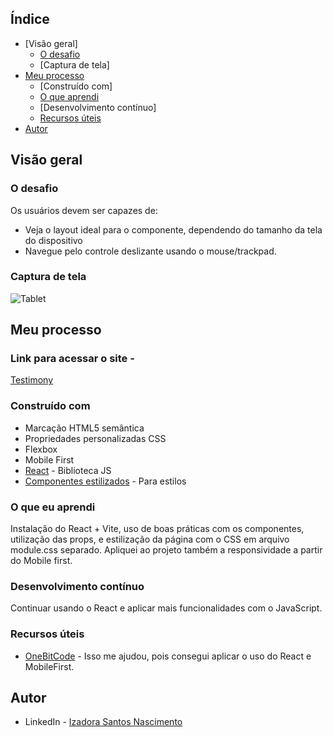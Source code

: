 ## Índice

- [Visão geral]
   - [O desafio](#o-desafio)
   - [Captura de tela]
- [Meu processo](#meu-processo)
   - [Construído com]
   - [O que aprendi](#o-que-aprendi)
   - [Desenvolvimento contínuo]
   - [Recursos úteis](#useful-resources)
- [Autor](#autor)

## Visão geral

### O desafio

Os usuários devem ser capazes de:

- Veja o layout ideal para o componente, dependendo do tamanho da tela do dispositivo
- Navegue pelo controle deslizante usando o mouse/trackpad.

### Captura de tela

![Tablet](./Feed-tablet.png)

## Meu processo

### Link para acessar o site - 
[Testimony](https://testimony-izadora.netlify.app/)

### Construído com

- Marcação HTML5 semântica
- Propriedades personalizadas CSS
- Flexbox
- Mobile First
- [React](https://reactjs.org/) - Biblioteca JS
- [Componentes estilizados](https://styled-components.com/) - Para estilos

### O que eu aprendi

Instalação do React + Vite, uso de boas práticas com os componentes, utilização das props, e estilização da página com o CSS em arquivo module.css separado. Apliquei ao projeto também a responsividade a partir do Mobile first. 

### Desenvolvimento contínuo

Continuar usando o React e aplicar mais funcionalidades com o JavaScript. 

### Recursos úteis

- [OneBitCode](https://cursos.onebitcode.com/) - Isso me ajudou, pois consegui aplicar o uso do React e MobileFirst. 

## Autor

- LinkedIn - [Izadora Santos Nascimento](https://www.linkedin.com/in/izadorasantosn/)